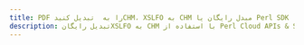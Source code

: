 ---title: PDF را به  تبدیل کنیدCHM، XSLFO به CHM مبدل رایگان یا Perl SDKdescription: تبدیل رایگانXSLFO به CHM با استفاده از Perl Cloud APIs & SDK همچنین اسناد PDF را در Cloud ایجاد، ویرایش و رندر کنید.---